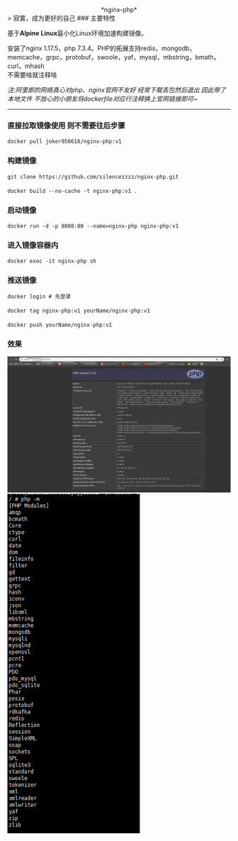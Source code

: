 <center size=100>*nginx-php*</center>
> 寂寞，成为更好的自己
### 主要特性

基于**Alpine Linux**最小化Linux环境加速构建镜像。

安装了nginx 1.17.5，php 7.3.4。PHP的拓展支持redis，mongodb，memcache，grpc，protobuf，swoole，yaf，mysql，mbstring，bmath，curl，mhash  
不需要啥就注释啥

*注:阿里郎的网络真心对php、nginx官网不友好  经常下载丢包然后退出  因此带了本地文件  不放心的小朋友将dockerfile对应行注释换上官网链接即可~*


***

### 直接拉取镜像使用  则不需要往后步骤
```
docker pull joker950618/nginx-php:v1
```

### 构建镜像
``` 
git clone https://github.com/silencezzzz/nginx-php.git

docker build --no-cache -t nginx-php:v1 .
```
### 启动镜像
```
docker run -d -p 8080:80 --name=nginx-php nginx-php:v1
```
### 进入镜像容器内
```
docker exec -it nginx-php sh
```
### 推送镜像
```
docker login # 先登录

docker tag nginx-php:v1 yourName/nginx-php:v1

docker push yourName/nginx-php:v1
```
### 效果
![Image text](https://raw.githubusercontent.com/silencezzzz/img/master/php7.3.4-nginx.jpg)
![Image text](https://raw.githubusercontent.com/silencezzzz/img/master/phpkuozhan.jpg)





